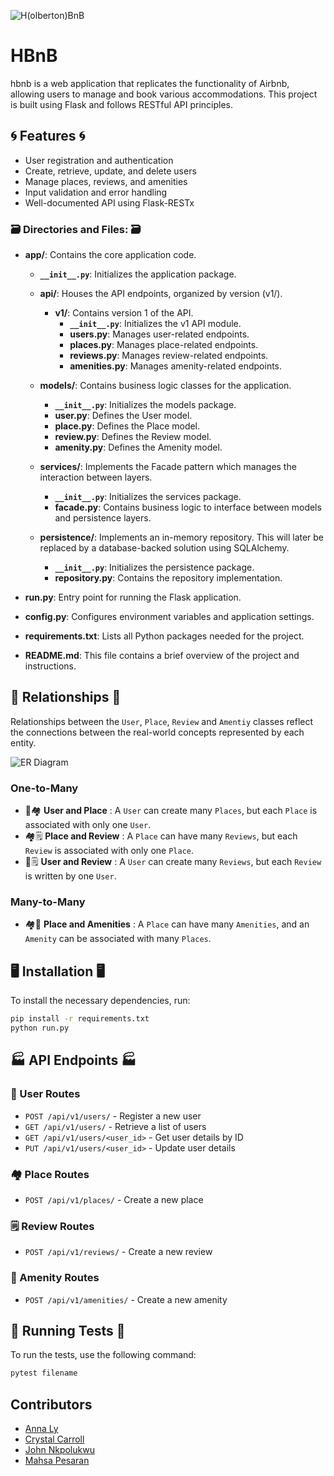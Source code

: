 ![H(olberton)BnB](https://github.com/mpesaran/hbnb/blob/786d6e184ef8ff367ba04ce2356f6f77e210fe9c/hbnb.png)
# HBnB
hbnb is a web application that replicates the functionality of Airbnb, allowing users to manage and book various accommodations. This project is built using Flask and follows RESTful API principles.

## 🌀  Features  🌀

- User registration and authentication
- Create, retrieve, update, and delete users
- Manage places, reviews, and amenities
- Input validation and error handling
- Well-documented API using Flask-RESTx

### 🗃️  Directories and Files:  🗃️

- **app/**: Contains the core application code.
  - **`__init__.py`**: Initializes the application package.
  
  - **api/**: Houses the API endpoints, organized by version (v1/).
    - **v1/**: Contains version 1 of the API.
      - **`__init__.py`**: Initializes the v1 API module.
      - **users.py**: Manages user-related endpoints.
      - **places.py**: Manages place-related endpoints.
      - **reviews.py**: Manages review-related endpoints.
      - **amenities.py**: Manages amenity-related endpoints.
  
  - **models/**: Contains business logic classes for the application.
    - **`__init__.py`**: Initializes the models package.
    - **user.py**: Defines the User model.
    - **place.py**: Defines the Place model.
    - **review.py**: Defines the Review model.
    - **amenity.py**: Defines the Amenity model.
  
  - **services/**: Implements the Facade pattern which manages the interaction between layers.
    - **`__init__.py`**: Initializes the services package.
    - **facade.py**: Contains business logic to interface between models and persistence layers.

  - **persistence/**: Implements an in-memory repository. This will later be replaced by a database-backed solution using SQLAlchemy.
    - **`__init__.py`**: Initializes the persistence package.
    - **repository.py**: Contains the repository implementation.

- **run.py**: Entry point for running the Flask application.
  
- **config.py**: Configures environment variables and application settings.
  
- **requirements.txt**: Lists all Python packages needed for the project.
  
- **README.md**: This file contains a brief overview of the project and instructions.

## 👫 Relationships 👫
Relationships between the `User`, `Place`, `Review` and `Amentiy` classes reflect the connections between the real-world concepts represented by each entity.

![ER Diagram](https://github.com/mpesaran/hbnb/blob/6008810a94ee006ac6dbb77c4e3d9b7a3d6cb762/part-03/ERD%20holberton%20part%203.png)

### **One-to-Many**
- 👥🏘️ **User and Place** : A `User` can create many `Places`, but each `Place` is associated with only one `User`.
- 🏘️🗒️ **Place and Review** : A `Place` can have many `Reviews`, but each `Review` is associated with only one `Place`.
- 👥🗒️ **User and Review** : A `User` can create many `Reviews`, but each `Review` is written by one `User`.

### **Many-to-Many** 
- 🏘️🚽 **Place and Amenities** : A `Place` can have many `Amenities`, and an `Amenity` can be associated with many `Places`.

## 🖥️  Installation  🖥️

To install the necessary dependencies, run:

```bash
pip install -r requirements.txt
python run.py

```
## 🏭  API Endpoints  🏭

### 👥  User Routes 

- `POST /api/v1/users/` - Register a new user
- `GET /api/v1/users/` - Retrieve a list of users
- `GET /api/v1/users/<user_id>` - Get user details by ID
- `PUT /api/v1/users/<user_id>` - Update user details

### 🏘️  Place Routes 

- `POST /api/v1/places/` - Create a new place


### 🗒️  Review Routes 

- `POST /api/v1/reviews/` - Create a new review


### 🚽  Amenity Routes 

- `POST /api/v1/amenities/` - Create a new amenity

## 🧪  Running Tests  🧪

To run the tests, use the following command:
 ```bash
 pytest filename
 ```

## Contributors
- [Anna Ly](https://github.com/aavly)
- [Crystal Carroll](https://github.com/Crystal-holberton)
- [John Nkpolukwu](https://github.com/Johnnsonkp)
- [Mahsa Pesaran](https://github.com/mpesaran)
